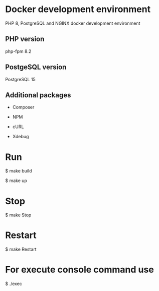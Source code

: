 # Docker development environment

PHP 8, PostgreSQL and NGINX docker development environment

## PHP version

php-fpm 8.2

## PostgeSQL version

PostgreSQL 15

## Additional packages

- Composer

- NPM

- cURL

- Xdebug

# Run

$ make build

$ make up

# Stop

$ make Stop

# Restart

$ make Restart

# For execute console command use

$ ./exec

